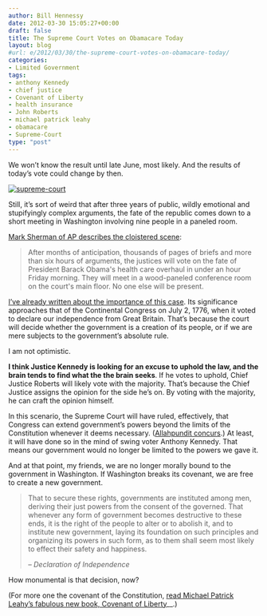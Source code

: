```yaml
---
author: Bill Hennessy
date: 2012-03-30 15:05:27+00:00
draft: false
title: The Supreme Court Votes on Obamacare Today
layout: blog
#url: e/2012/03/30/the-supreme-court-votes-on-obamacare-today/
categories:
- Limited Government
tags:
- anthony Kennedy
- chief justice
- Covenant of Liberty
- health insurance
- John Roberts
- michael patrick leahy
- obamacare
- Supreme-Court
type: "post"
---
```


We won’t know the result until late June, most likely. And the results of today’s vote could change by then.

 

[![supreme-court](https://ludicrite.files.wordpress.com/2012/03/supreme-court_thumb.jpg)
](https://ludicrite.files.wordpress.com/2012/03/supreme-court.jpg)

 

Still, it’s sort of weird that after three years of public, wildly emotional and stupifyingly complex arguments, the fate of the republic comes down to a short meeting in Washington involving nine people in a paneled room.

 

[Mark Sherman of AP describes the cloistered scene](https://apnews.myway.com/article/20120330/D9TQLQDO0.html):

 

>   
> 
> After months of anticipation, thousands of pages of briefs and more than six hours of arguments, the justices will vote on the fate of President Barack Obama's health care overhaul in under an hour Friday morning. They will meet in a wood-paneled conference room on the court's main floor. No one else will be present.
> 
> 

 

[I’ve already written about the importance of this case](https://hennessysview.com/limited-government/its-impossible-to-exaggerate-the-historical-importance-of-the-supreme-courts-obamacare-decision/). Its significance approaches that of the Continental Congress on July 2, 1776, when it voted to declare our independence from Great Britain. That’s because the court will decide whether the government is a creation of its people, or if we are mere subjects to the government’s absolute rule. 

 

I am not optimistic. 

 

**I think Justice Kennedy is looking for an excuse to uphold the law, and the brain tends to find what the the brain seeks**. If he votes to uphold, Chief Justice Roberts will likely vote with the majority. That’s because the Chief Justice assigns the opinion for the side he’s on. By voting with the majority, he can craft the opinion himself.

 

In this scenario, the Supreme Court will have ruled, effectively, that Congress can extend government’s powers beyond the limits of the Constitution whenever it deems necessary. ([Allahpundit concurs](https://hotair.com/archives/2012/03/29/pelosi-on-obamacare-we-wrote-our-bill-in-a-way-that-was-constitutional/).) At least, it will have done so in the mind of swing voter Anthony Kennedy. That means our government would no longer be limited to the powers we gave it. 

 

And at that point, my friends, we are no longer morally bound to the government in Washington. If Washington breaks its covenant, we are free to create a new government.

 

>   
> 
> That to secure these rights, governments are instituted among men, deriving their just powers from the consent of the governed. That whenever any form of government becomes destructive to these ends, it is the right of the people to alter or to abolish it, and to institute new government, laying its foundation on such principles and organizing its powers in such form, as to them shall seem most likely to effect their safety and happiness.
> 
>    
> 
> _– Declaration of Independence_
> 
> 

 

How monumental is that decision, now?

 

(For more one the covenant of the Constitution, [read Michael Patrick Leahy’s fabulous new book, Covenant of Liberty](https://www.amazon.com/gp/product/0062066331/ref=as_li_ss_tl?ie=UTF8&tag=hennesssview-20&linkCode=as2&camp=1789&creative=390957&creativeASIN=0062066331)__.)
